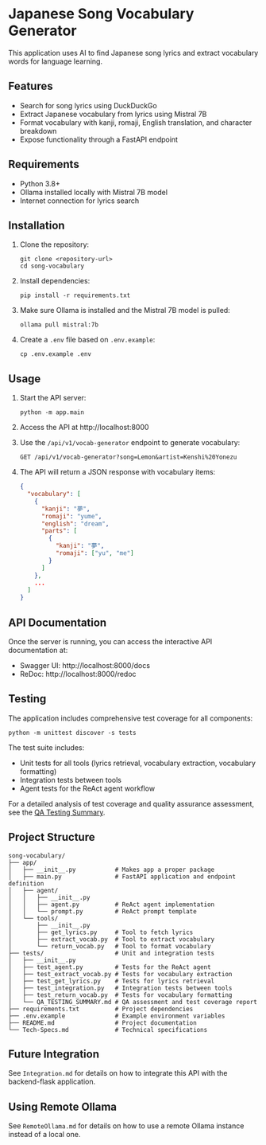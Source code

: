 # Japanese Song Vocabulary Generator

This application uses AI to find Japanese song lyrics and extract vocabulary words for language learning.

## Features

- Search for song lyrics using DuckDuckGo
- Extract Japanese vocabulary from lyrics using Mistral 7B
- Format vocabulary with kanji, romaji, English translation, and character breakdown
- Expose functionality through a FastAPI endpoint

## Requirements

- Python 3.8+
- Ollama installed locally with Mistral 7B model
- Internet connection for lyrics search

## Installation

1. Clone the repository:
   ```
   git clone <repository-url>
   cd song-vocabulary
   ```

2. Install dependencies:
   ```
   pip install -r requirements.txt
   ```

3. Make sure Ollama is installed and the Mistral 7B model is pulled:
   ```
   ollama pull mistral:7b
   ```

4. Create a `.env` file based on `.env.example`:
   ```
   cp .env.example .env
   ```

## Usage

1. Start the API server:
   ```
   python -m app.main
   ```

2. Access the API at http://localhost:8000

3. Use the `/api/v1/vocab-generator` endpoint to generate vocabulary:
   ```
   GET /api/v1/vocab-generator?song=Lemon&artist=Kenshi%20Yonezu
   ```

4. The API will return a JSON response with vocabulary items:
   ```json
   {
     "vocabulary": [
       {
         "kanji": "夢",
         "romaji": "yume",
         "english": "dream",
         "parts": [
           {
             "kanji": "夢",
             "romaji": ["yu", "me"]
           }
         ]
       },
       ...
     ]
   }
   ```

## API Documentation

Once the server is running, you can access the interactive API documentation at:
- Swagger UI: http://localhost:8000/docs
- ReDoc: http://localhost:8000/redoc

## Testing

The application includes comprehensive test coverage for all components:

```
python -m unittest discover -s tests
```

The test suite includes:
- Unit tests for all tools (lyrics retrieval, vocabulary extraction, vocabulary formatting)
- Integration tests between tools
- Agent tests for the ReAct agent workflow

For a detailed analysis of test coverage and quality assurance assessment, see the [QA Testing Summary](tests/QA_TESTING_SUMMARY.md).

## Project Structure

```
song-vocabulary/
├── app/
│   ├── __init__.py           # Makes app a proper package
│   ├── main.py               # FastAPI application and endpoint definition
│   ├── agent/
│   │   ├── __init__.py
│   │   ├── agent.py          # ReAct agent implementation
│   │   └── prompt.py         # ReAct prompt template
│   └── tools/
│       ├── __init__.py
│       ├── get_lyrics.py     # Tool to fetch lyrics
│       ├── extract_vocab.py  # Tool to extract vocabulary
│       └── return_vocab.py   # Tool to format vocabulary
├── tests/                    # Unit and integration tests
│   ├── __init__.py
│   ├── test_agent.py         # Tests for the ReAct agent
│   ├── test_extract_vocab.py # Tests for vocabulary extraction
│   ├── test_get_lyrics.py    # Tests for lyrics retrieval
│   ├── test_integration.py   # Integration tests between tools
│   ├── test_return_vocab.py  # Tests for vocabulary formatting
│   └── QA_TESTING_SUMMARY.md # QA assessment and test coverage report
├── requirements.txt          # Project dependencies
├── .env.example              # Example environment variables
├── README.md                 # Project documentation
└── Tech-Specs.md             # Technical specifications
```

## Future Integration

See `Integration.md` for details on how to integrate this API with the backend-flask application.

## Using Remote Ollama

See `RemoteOllama.md` for details on how to use a remote Ollama instance instead of a local one.
